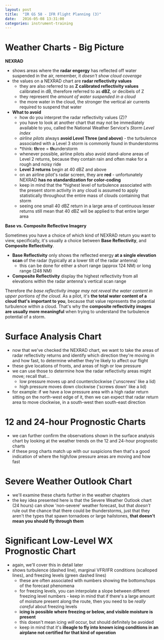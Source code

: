 ```yaml
---
layout: post
title:  "IR GS 58 - IFR Flight Planning (3)"
date:   2016-05-08 13:31:00
categories: instrument-training
---
```


# Weather Charts - Big Picture

**NEXRAD**

 - shows areas where the **radar engergy** has reflected off water suspended
   in the air, remember, it *doesn't show cloud coverage*
 - the values on a NEXRAD chart are **radar reflectivity values**
    - they are also referred to as **Z calibrated reflectivity values**
      calibrated in dB, therefore referred to as **dBZ**, or decibels of Z
    - they represent the *amount of water suspended in a cloud*
    - the more water in the cloud, the stronger the vertical air currents
      required to suspend that water
 - **What to avoid**
    - how do you interpret the radar reflectivity values (Z)?
    - you have to look at another chart that may not be immediately available to
      you, called the National Weather Service's *Storm Level index*
    - *airline pilots* always **avoid Level Three (and above)** - the turbulence
      associated with a Level 3 storm is commonly found in thunderstorms
    - *think: **th**ree = **th**understorm
    - whenever possible, airline pilots also avoid stand-alone areas of Level 2
      returns, because they contain rain and often make for a rough and noisy
      ride
    - **Level 3 returns** begin at 40 dBZ and above
    - on an airline pilot's radar screen, they are **red** - unfortunately NEXRAD
      **has no standardization for color-coding**
    - keep in mind that the *highest level of turbulence associated with the
      present storm activity in any cloud is assumed to apply statistically
      throughout the entire mass of clouds containing that storm
    - seeing one small 40 dBZ return in a large area of continuous lesser returns
      still mean that 40 dBZ will be applied to that entire larger area

**Base vs. Composite Reflective Imagery**

Sometimes you have a choice of which kind of NEXRAD return you want to view,
specifically, it's usually a choice between **Base Reflectivity**, and
**Composite Reflectivity**.

 - **Base Reflectivity** only shows the reflected energy **at a single elevation
   scan** of the radar (typically at a lower tilt of the radar antenna)
    - this can be done for either a short range (approx 124 NM) or long range
      (248 NM)
 - **Composite Reflectivity** display the highest reflectivity from all elevations
   within the radar antenna's vertical scan range

Therefore *the base reflectivity image may not reveal the water content in upper
portions of the cloud*. As a pilot, it's **the total water content of a cloud
that's important to you**, because that value represents the potential turbulence
within a cloud. That's why the **composite reflectivity images are usually more
meaningful** when trying to understand the turbulence potential of a storm.

# Surface Analysis Chart

 - now that we've checked the NEXRAD chart, we want to take the areas of radar
   reflectivity returns and identify which direction they're moving in and how
   fast, to determine whether they're likely to affect our flight
 - these give locations of fronts, and areas of high or low pressure
 - we can use those to determine how the radar reflectivity areas might move;
   recall that...
    - low pressure moves up and counterclockwise ('unscrews' like a lid)
    - high pressure moves down clockwise ('screws down' like a lid)
 - for example: if we have a low pressure area with a high radar return sitting
   on the north-west edge of it, then we can expect that radar return area to
   move clockwise, in a south-west then south-east direction

# 12 and 24-hour Prognostic Charts

 - we can further confirm the observations shown in the surface analysis chart
   by looking at the weather trends on the 12 and 24-hour prognostic charts
 - if these prog charts match up with our suspicions then that's a good indication
   of where the high/low pressure areas are moving and how fast

# Severe Weather Outlook Chart

 - we'll examine these charts further in the weather chapters
 - the key idea presented here is that the Severe Weather Outlook chart (24 hours)
   can show 'non-severe' weather forecast, but that *doesn't* rule out the chance
   that there could be thunderstorms, just that they aren't the types that spawn
   tornadoes or large hailstones, **that doesn't mean you should fly through them**

# Significant Low-Level WX Prognostic Chart

 - again, we'll cover this in detail later
 - shows turbulence (dashed line), marginal VFR/IFR conditions (scalloped
   lines), and freezing levels (green dashed lines)
    - these are often associated with numbers showing the bottoms/tops of the
      forecast phenomena
    - for freezing levels, you can interpolate a slope between different freezing
      level numbers - keep in mind that if there's a large amount of moisture
      present along the route, then you need to be *really careful* about freezing
      levels
    - **icing is possible where freezing or below, and visible moisture is present**
    - this doesn't mean icing *will* occur, but should definitely be avoided
    - keep in mind that it's **illeagle to fly into known icing conditions in an
      airplane not certified for that kind of operation**
